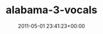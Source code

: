 ---
title:		"alabama-3-vocals"
type:		"upload"
description:		"TBC"
date:		"2011-05-01 23:41:23+00:00"
album:		"music"
filename:		"alabama-3-vocals.md"
series:		""
cl_public_id:		"music/alabama-3-vocals"
cl_version:		1497004827
format:		"tiff"
bytes:		5293740
width:		2560
height:		1440
exposure_mode:		"Manual"
program:		"Manual"
aperture:		"5.0"
focal_length:		"46.0 mm"
iso:		"4000"
shutter_speed:		"1/125"
metering:		"Multi-segment"
flash:		"Off, Did not fire"
white_balance:		"Custom"
colour_temp:		"14000"
has_crop:		"false"
orientation:		"Horizontal (normal)"
camera_model:		"NIKON D7000"
lens_info:		"18-200mm f/3.5-5.6"
artist:		"No artist info"
x_resolution:		"300"
y_resolution:		"300"
---